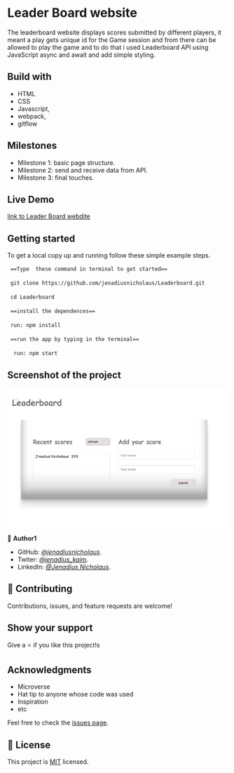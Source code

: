 # Leader Board website

The leaderboard website displays scores submitted by different players, it meant a play gets unique id for the Game session and from there can be allowed to play the game and to do that i used  Leaderboard API using JavaScript async and await and add simple styling.

## Build with

- HTML
- CSS
- Javascript,
- webpack,
- gitflow

## Milestones

- Milestone 1: basic page structure.
- Milestone 2: send and receive data from API.
- Milestone 3: final touches.


## Live Demo

[link to Leader Board webdite]()

## Getting started

To get a local copy up and running follow these simple example steps.

```node
 ==Type  these command in terminal to get started== 

 git clone https://github.com/jenadiusnicholaus/Leaderboard.git

 cd Leaderboard

 ==install the dependences==

 run: npm install

 ==run the app by typing in the terminal==

  run: npm start

```

## Screenshot of the project

<img width="1268" alt="Screen Shot 2022-04-14 at 20 05 47" src="./src/leaderBoard.png">

👤 **Author1**

- GitHub: *[@jenadiusnicholaus](https://github.com/jenadiusnicholaus/)*.
- Twiter: *[@jenadius_kaim](https://twitter.com/jenadius_kaim)*.
- LinkedIn: *[@Jenadius Nicholaus](https://www.linkedin.com/in/jenadius-nicholaus-73126819b/)*.

## 🤝 Contributing

Contributions, issues, and feature requests are welcome!

## Show your support

Give a ⭐️ if you like this project!s

## Acknowledgments

- Microverse
- Hat tip to anyone whose code was used
- Inspiration
- etc

Feel free to check the [issues page](../../issues/).

## 📝 License

This project is [MIT](./MIT.md) licensed.
